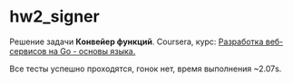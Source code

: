 # hw2_signer

Решение задачи **Конвейер функций**. Coursera, курс: [Разработка веб-сервисов на Go - основы языка.](https://www.coursera.org/learn/golang-webservices-1/home/welcome)

Все тесты успешно проходятся, гонок нет, время выполнения ~2.07s.
